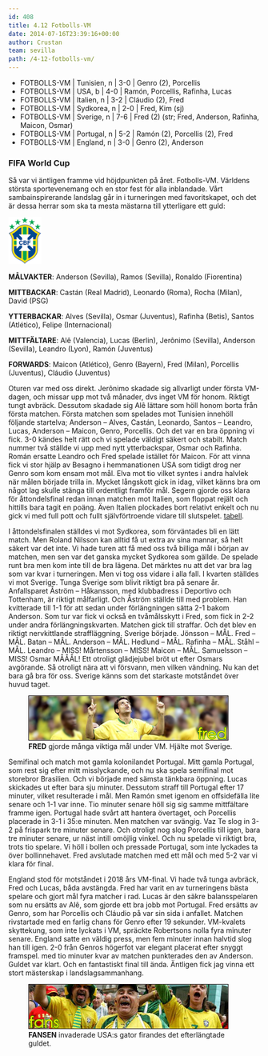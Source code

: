 ```yaml
---
id: 408
title: 4.12 Fotbolls-VM
date: 2014-07-16T23:39:16+00:00
author: Crustan
team: sevilla
path: /4-12-fotbolls-vm/
---
```


- FOTBOLLS-VM | Tunisien, n | 3-0 | Genro (2), Porcellis
- FOTBOLLS-VM | USA, b | 4-0 | Ramón, Porcellis, Rafinha, Lucas
- FOTBOLLS-VM | Italien, n | 3-2 | Cláudio (2), Fred
- FOTBOLLS-VM | Sydkorea, n | 2-0 | Fred, Kim (sj)
- FOTBOLLS-VM | Sverige, n | 7-6 | Fred (2) (str; Fred, Anderson, Rafinha, Maicon, Osmar)
- FOTBOLLS-VM | Portugal, n | 5-2 | Ramón (2), Porcellis (2), Fred
- FOTBOLLS-VM | England, n | 3-0 | Genro (2), Anderson

### FIFA World Cup

Så var vi äntligen framme vid höjdpunkten på året. Fotbolls-VM. Världens största sportevenemang och en stor fest för alla inblandade. Vårt sambainspirerande landslag går in i turneringen med favoritskapet, och det är dessa herrar som ska ta mesta mästarna till ytterligare ett guld:

<img src="../images/brazil-logo.png" alt="brazil" class="alignright" />

**MÅLVAKTER**: Anderson (Sevilla), Ramos (Sevilla), Ronaldo (Fiorentina)

**MITTBACKAR**: Castán (Real Madrid), Leonardo (Roma), Rocha (Milan), David (PSG)

**YTTERBACKAR**: Alves (Sevilla), Osmar (Juventus), Rafinha (Betis), Santos (Atlético), Felipe (Internacional)

**MITTFÄLTARE**: Alê (Valencia), Lucas (Berlin), Jerônimo (Sevilla), Anderson (Sevilla), Leandro (Lyon), Ramón (Juventus)

**FORWARDS**: Maicon (Atlético), Genro (Bayern), Fred (Milan), Porcellis (Juventus), Cláudio (Juventus)

Oturen var med oss direkt. Jerônimo skadade sig allvarligt under första VM-dagen, och missar upp mot två månader, dvs inget VM för honom. Riktigt tungt avbräck. Dessutom skadade sig Alê lättare som höll honom borta från första matchen. Första matchen som spelades mot Tunisien innehöll följande startelva; Anderson – Alves, Castán, Leonardo, Santos – Leandro, Lucas, Anderson – Maicon, Genro, Porcellis. Och det var en bra öppning vi fick. 3-0 kändes helt rätt och vi spelade väldigt säkert och stabilt. Match nummer två ställde vi upp med nytt ytterbackspar, Osmar och Rafinha. Román ersatte Leandro och Fred spelade istället för Maicon. För att vinna fick vi stor hjälp av Besagno i hemmanationen USA som tidigt drog ner Genro som kom ensam mot mål. Elva mot tio vilket syntes i andra halvlek när målen började trilla in. Mycket långskott gick in idag, vilket känns bra om något lag skulle stänga till ordentligt framför mål. Segern gjorde oss klara för åttondelsfinal redan innan matchen mot Italien, som floppat rejält och hittills bara tagit en poäng. Även Italien plockades bort relativt enkelt och nu gick vi med full pott och fullt självförtroende vidare till slutspelet. [tabell](../images/vmtabell.png).

I åttondelsfinalen ställdes vi mot Sydkorea, som förväntades bli en lätt match. Men Roland Nilsson kan alltid få ut extra av sina mannar, så helt säkert var det inte. Vi hade turen att få med oss två billiga mål i början av matchen, men sen var det ganska mycket Sydkorea som gällde. De spelade runt bra men kom inte till de bra lägena. Det märktes nu att det var bra lag som var kvar i turneringen. Men vi tog oss vidare i alla fall. I kvarten ställdes vi mot Sverige. Tunga Sverige som blivit riktigt bra på senare år. Anfallsparet Åström – Håkansson, med klubbadress i Deportivo och Tottenham, är riktigt målfarligt. Och Åström ställde till med problem. Han kvitterade till 1-1 för att sedan under förlängningen sätta 2-1 bakom Anderson. Som tur var fick vi också en tvåmålsskytt i Fred, som fick in 2-2 under andra förlängningskvarten. Matchen gick till straffar. Och det blev en riktigt nervkittlande straffläggning. Sverige började. Jönsson – MÅL. Fred – MÅL. Batan – MÅL. Anderson – MÅL. Hedlund – MÅL. Rafinha – MÅL. Ståhl – MÅL. Leandro – MISS! Mårtensson – MISS! Maicon – MÅL. Samuelsson – MISS! Osmar MÅÅÅL! Ett otroligt glädjejubel bröt ut efter Osmars avgörande. Så otroligt nära att vi försvann, men vilken vändning. Nu kan det bara gå bra för oss. Sverige känns som det starkaste motståndet över huvud taget.

<figure>
  <img src="../images/fred2.png" alt="fred"  />
  <figcaption><strong>FRED</strong> gjorde många viktiga mål under VM. Hjälte mot Sverige.</figcaption>
</figure>

Semifinal och match mot gamla kolonilandet Portugal. Mitt gamla Portugal, som rest sig efter mitt misslyckande, och nu ska spela semifinal mot storebror Brasilien. Och vi började med sämsta tänkbara öppning. Lucas skickades ut efter bara sju minuter. Dessutom straff till Portugal efter 17 minuter, vilket resulterade i mål. Men Ramón smet igenom en offsidefälla lite senare och 1-1 var inne. Tio minuter senare höll sig sig samme mittfältare framme igen. Portugal hade svårt att hantera övertaget, och Porcellis placerade in 3-1 i 35:e minuten. Men matchen var svängig. Vaz Te slog in 3-2 på frispark tre minuter senare. Och otroligt nog slog Porcellis till igen, bara tre minuter senare, ur näst intill omöjlig vinkel. Och nu spelade vi riktigt bra, trots tio spelare. Vi höll i bollen och pressade Portugal, som inte lyckades ta över bollinnehavet. Fred avslutade matchen med ett mål och med 5-2 var vi klara för final.

England stod för motståndet i 2018 års VM-final. Vi hade två tunga avbräck, Fred och Lucas, båda avstängda. Fred har varit en av turneringens bästa spelare och gjort mål fyra matcher i rad. Lucas är den säkre balansspelaren som nu ersätts av Alê, som gjorde ett bra jobb mot Portugal. Fred ersätts av Genro, som har Porcellis och Cláudio på var sin sida i anfallet. Matchen rivstartade med en farlig chans för Genro efter 19 sekunder. VM-kvalets skyttekung, som inte lyckats i VM, spräckte Robertsons nolla fyra minuter senare. England satte en väldig press, men fem minuter innan halvtid slog han till igen. 2-0 från Genros högerfot var elegant placerat efter snyggt framspel. med tio minuter kvar av matchen punkterades den av Anderson. Guldet var klart. Och en fantastiskt final till ända. Äntligen fick jag vinna ett stort mästerskap i landslagsammanhang.

<figure>
  <img src="../images/fans.png" alt="fans"  />
  <figcaption><strong>FANSEN</strong> invaderade USA:s gator firandes det efterlängtade guldet.</figcaption>
</figure>
